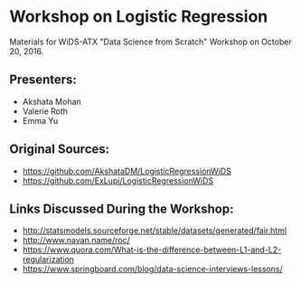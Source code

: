 # Workshop on Logistic Regression
Materials for WiDS-ATX "Data Science from Scratch" Workshop on October 20, 2016.

## Presenters:
- Akshata Mohan
- Valerie Roth
- Emma Yu

## Original Sources:
- https://github.com/AkshataDM/LogisticRegressionWiDS
- https://github.com/ExLupi/LogisticRegressionWiDS

## Links Discussed During the Workshop:
- http://statsmodels.sourceforge.net/stable/datasets/generated/fair.html
- http://www.navan.name/roc/
- https://www.quora.com/What-is-the-difference-between-L1-and-L2-regularization
- https://www.springboard.com/blog/data-science-interviews-lessons/
